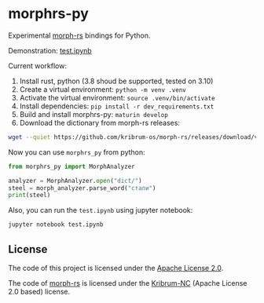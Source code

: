 # morphrs-py

Experimental [morph-rs](https://github.com/kribrum-os/morph-rs) bindings for Python.

Demonstration: [test.ipynb](test.ipynb)

Current workflow:

1. Install rust, python (3.8 shoud be supported, tested on 3.10)
2. Create a virtual environment: `python -m venv .venv`
3. Activate the virtual environment: `source .venv/bin/activate`
4. Install dependencies: `pip install -r dev_requirements.txt`
5. Build and install morphrs-py: `maturin develop`
6. Download the dictionary from morph-rs releases:

```bash
wget --quiet https://github.com/kribrum-os/morph-rs/releases/download/v0.2.0/dict.zip && unzip dict.zip -d dict
```

Now you can use `morphrs_py` from python:

```python
from morphrs_py import MorphAnalyzer

analyzer = MorphAnalyzer.open("dict/")
steel = morph_analyzer.parse_word("стали")
print(steel)
```

Also, you can run the `test.ipynb` using jupyter notebook:

```bash
jupyter notebook test.ipynb
```

## License

The code of this project is licensed under the [Apache License 2.0](https://github.com/insolor/morphrs-py/blob/main/LICENSE).

The code of [morph-rs](https://github.com/kribrum-os/morph-rs/) is licensed under the [Kribrum-NC](https://github.com/kribrum-os/morph-rs/blob/main/license.md) (Apache License 2.0 based) license.
